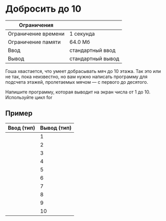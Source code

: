 # Добросить до 10

| Ограничения       |                   |
| -                 | -                 |
|Ограничение времени|1 секунда          |
|Ограничение памяти |64.0 Мб            |
|Ввод               |стандартный ввод   |
|Вывод              |стандартный вывод  |

Гоша хвастается, что умеет добрасывать мяч до 10 этажа. Так это или не так, пока неизвестно, но вам нужно написать программу для подсчета этажей, пролетаемых мячом — с первого до десятого.

Напишите программу, которая выводит на экран числа от 1 до 10. Используйте цикл for

## Пример

|Ввод (тип) |Вывод (тип)    |
|-          |-              |
|           |1              |
|           |2              |
|           |3              |
|           |4              |
|           |5              |
|           |6              |
|           |7              |
|           |8              |
|           |9              |
|           |10             |
